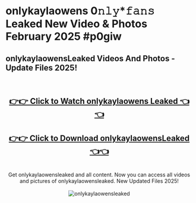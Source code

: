 # onlykaylaowens 0𝚗𝚕𝚢*𝚏𝚊𝚗𝚜 Leaked New Video & Photos February 2025 #p0giw

<h2>onlykaylaowensLeaked Videos And Photos - Update Files 2025!</h2>
<br>
<div align="center">
<h2><a href="https://mediaupload.pro?title=onlykaylaowens&ref=11F" rel="nofollow">👉👉 Click to Watch onlykaylaowens Leaked 👈👈</a></h2>
<h2><a href="https://mediaupload.pro?title=onlykaylaowens&ref=11F" rel="nofollow">👉👉 Click to Download onlykaylaowensLeaked 👈👈</a></h2>
<br>
Get onlykaylaowensleaked and all content. Now you can access all videos and pictures of onlykaylaowensleaked. New Updated Files 2025!
<br>
<br>
<a href="https://mediaupload.pro?title=onlykaylaowens&ref=11F" rel="nofollow" data-target="animated-image.originalLink"><img src="https://i.ibb.co/Gkj2r4b/banner.png" alt="onlykaylaowensleaked" style="max-width: 100%; display: inline-block;" data-target="animated-image.originalImage"></a>
</div>
<br>

